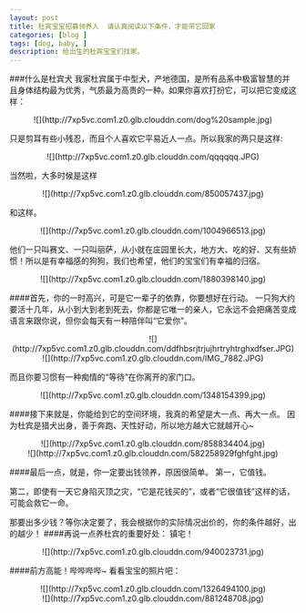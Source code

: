 ```yaml
---
layout: post
title: 杜宾宝宝招募领养人  请认真阅读以下条件，才能带它回家
categories: [blog ]
tags: [dog, baby, ]
description: 给出生的杜宾宝宝们找家。
---
```


###什么是杜宾犬
我家杜宾属于中型犬，产地德国，是所有品系中极富智慧的并且身体结构最为优秀，气质最为高贵的一种。如果你喜欢打扮它，可以把它变成这样：
 
<center>![](http://7xp5vc.com1.z0.glb.clouddn.com/dog%20sample.jpg)</center>

只是剪耳有些小残忍，而且个人喜欢它平易近人一点。所以我家的两只是这样:

<center>![](http://7xp5vc.com1.z0.glb.clouddn.com/qqqqqq.JPG)</center>

当然啦，大多时候是这样

<center>![](http://7xp5vc.com1.z0.glb.clouddn.com/850057437.jpg)</center>

和这样。

<center>![](http://7xp5vc.com1.z0.glb.clouddn.com/1004966513.jpg)</center>

他们一只叫赛文、一只叫丽萨，从小就在庄园里长大，地方大、吃的好、又有些娇惯！所以是有幸福感的狗狗，我们也希望，他们的宝宝们有幸福的归宿。

<center>![](http://7xp5vc.com1.z0.glb.clouddn.com/1880398140.jpg)</center>

####首先，你的一时高兴，可是它一辈子的依靠，你要想好在行动。
一只狗大约要活十几年，从小到大到老到死去，你都是它唯一的亲人，它永远不会把痛苦变成语言来跟你说，但你会每天有一种陪伴叫“它爱你”。

<center>![](http://7xp5vc.com1.z0.glb.clouddn.com/ddfhbsrjtrjujhrtryhtrghxdfser.JPG)</center>
<center>![](http://7xp5vc.com1.z0.glb.clouddn.com/IMG_7882.JPG)</center>

而且你要习惯有一种痴情的“等待”在你离开的家门口。

<center>![](http://7xp5vc.com1.z0.glb.clouddn.com/1348154399.jpg)</center>

####接下来就是，你能给到它的空间环境，我真的希望是大一点、再大一点。
因为杜宾是猎犬出身，善于奔跑、天性好动，所以地方越大它就越开心~

<center>![](http://7xp5vc.com1.z0.glb.clouddn.com/858834404.jpg)</center>
<center>![](http://7xp5vc.com1.z0.glb.clouddn.com/582258929fghfght.jpg)</center>

####最后一点，就是，你一定要出钱领养，原因很简单。
第一，它值钱。  

第二，即使有一天它身陷灭顶之灾，“它是花钱买的”，或者“它很值钱”这样的话，可能会救它一命。  

那要出多少钱？等你决定要了，我会根据你的实际情况出价的，你的条件越好，出的越少！
####再说一点养杜宾的重要好处：
镇宅！

<center>![](http://7xp5vc.com1.z0.glb.clouddn.com/940023731.jpg)</center>

####前方高能！哔哔哔哔~
看看宝宝的照片吧：

<center>![](http://7xp5vc.com1.z0.glb.clouddn.com/1326494100.jpg)</center>
<center>![](http://7xp5vc.com1.z0.glb.clouddn.com/881248708.jpg)</center>

